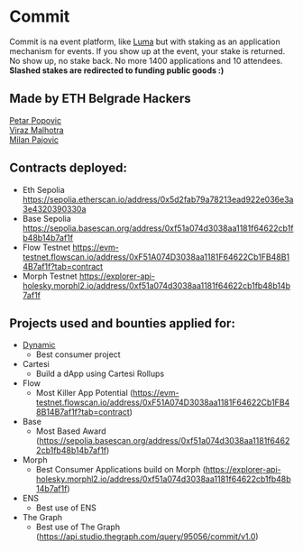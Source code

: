# Commit

Commit is na event platform, like [Luma](https://lu.ma/home) but with staking as an application mechanism for events. If you show up at the event, your stake is returned. No show up, no stake back. No more 1400 applications and 10 attendees. <b>Slashed stakes are redirected to funding public goods :)</b>

## Made by ETH Belgrade Hackers
[Petar Popovic](https://x.com/0xdevelopera)
<br />
[Viraz Malhotra](https://x.com/Viraz04)
<br />
[Milan Pajovic](https://x.com/PajovicMilan)

## Contracts deployed:
 - Eth Sepolia https://sepolia.etherscan.io/address/0x5d2fab79a78213ead922e036e3a3e4320390330a
 - Base Sepolia https://sepolia.basescan.org/address/0xf51a074d3038aa1181f64622cb1fb48b14b7af1f
 - Flow Testnet https://evm-testnet.flowscan.io/address/0xF51A074D3038aa1181F64622Cb1FB48B14B7af1f?tab=contract
 - Morph Testnet https://explorer-api-holesky.morphl2.io/address/0xf51a074d3038aa1181f64622cb1fb48b14b7af1f

## Projects used and bounties applied for:

- [Dynamic](dynamix.xyz)
  - Best consumer project
- Cartesi 
  - Build a dApp using Cartesi Rollups
- Flow
  - Most Killer App Potential (https://evm-testnet.flowscan.io/address/0xF51A074D3038aa1181F64622Cb1FB48B14B7af1f?tab=contract)
- Base
  - Most Based Award (https://sepolia.basescan.org/address/0xf51a074d3038aa1181f64622cb1fb48b14b7af1f)
- Morph
  - Best Consumer Applications build on Morph (https://explorer-api-holesky.morphl2.io/address/0xf51a074d3038aa1181f64622cb1fb48b14b7af1f)
- ENS
  - Best use of ENS
- The Graph
  - Best use of The Graph (https://api.studio.thegraph.com/query/95056/commit/v1.0)